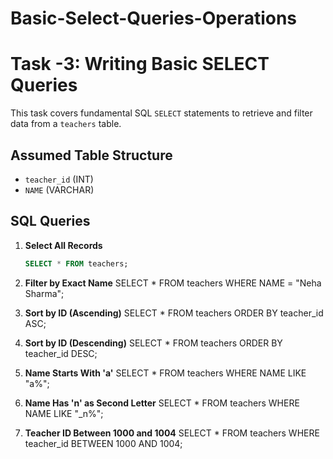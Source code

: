 # Basic-Select-Queries-Operations

# Task -3: Writing Basic SELECT Queries

This task covers fundamental SQL `SELECT` statements to retrieve and filter data from a `teachers` table.

## Assumed Table Structure
- `teacher_id` (INT)
- `NAME` (VARCHAR)

## SQL Queries

1. **Select All Records**
   ```sql
   SELECT * FROM teachers;

2. **Filter by Exact Name**
    SELECT * FROM teachers WHERE NAME = "Neha Sharma";

3. **Sort by ID (Ascending)**
    SELECT * FROM teachers ORDER BY teacher_id ASC;


4. **Sort by ID (Descending)**
    SELECT * FROM teachers ORDER BY teacher_id DESC;

5. **Name Starts With 'a'**
    SELECT * FROM teachers WHERE NAME LIKE "a%";

6. **Name Has 'n' as Second Letter**
    SELECT * FROM teachers WHERE NAME LIKE "_n%";


7. **Teacher ID Between 1000 and 1004**
    SELECT * FROM teachers WHERE teacher_id BETWEEN 1000 AND 1004;

